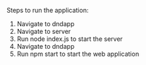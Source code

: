 Steps to run the application:
1. Navigate to dndapp
2. Navigate to server
3. Run node index.js to start the server
4. Navigate to dndapp
5. Run npm start to start the web application

